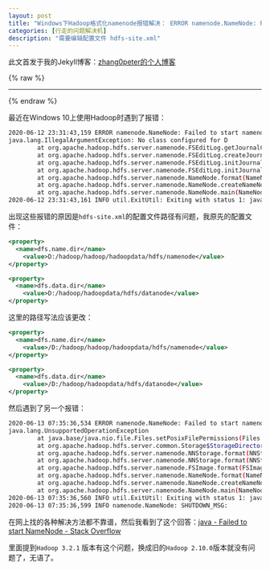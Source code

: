```yaml
---
layout: post
title: "Windows下Hadoop格式化namenode报错解决： ERROR namenode.NameNode: Failed to start namenode."
categories: [行走的问题解决机]
description: "需要编辑配置文件 hdfs-site.xml"
---
```


此文首发于我的Jekyll博客：[zhang0peter的个人博客](https://zhang0peter.com)         

{% raw %}
***          
{% endraw %}

最近在Windows 10上使用Hadoop时遇到了报错：


```sh
2020-06-12 23:31:43,159 ERROR namenode.NameNode: Failed to start namenode.
java.lang.IllegalArgumentException: No class configured for D
        at org.apache.hadoop.hdfs.server.namenode.FSEditLog.getJournalClass(FSEditLog.java:1792)
        at org.apache.hadoop.hdfs.server.namenode.FSEditLog.createJournal(FSEditLog.java:1808)
        at org.apache.hadoop.hdfs.server.namenode.FSEditLog.initJournals(FSEditLog.java:296)
        at org.apache.hadoop.hdfs.server.namenode.FSEditLog.initJournalsForWrite(FSEditLog.java:261)
        at org.apache.hadoop.hdfs.server.namenode.NameNode.format(NameNode.java:1185)
        at org.apache.hadoop.hdfs.server.namenode.NameNode.createNameNode(NameNode.java:1649)
        at org.apache.hadoop.hdfs.server.namenode.NameNode.main(NameNode.java:1759)
2020-06-12 23:31:43,161 INFO util.ExitUtil: Exiting with status 1: java.lang.IllegalArgumentException: No class configured for D
```

出现这些报错的原因是`hdfs-site.xml`的配置文件路径有问题，我原先的配置文件：

```xml
<property>
  <name>dfs.name.dir</name>
    <value>D:/hadoop/hadoop/hadoopdata/hdfs/namenode</value>
</property>

<property>
  <name>dfs.data.dir</name>
    <value>D:/hadoop/hadoopdata/hdfs/datanode</value>
</property>
```

这里的路径写法应该更改：

```xml
<property>
  <name>dfs.name.dir</name>
    <value>/D:/hadoop/hadoop/hadoopdata/hdfs/namenode</value>
</property>

<property>
  <name>dfs.data.dir</name>
    <value>/D:/hadoop/hadoopdata/hdfs/datanode</value>
</property>
```

然后遇到了另一个报错：

```sh
2020-06-13 07:35:36,534 ERROR namenode.NameNode: Failed to start namenode.
java.lang.UnsupportedOperationException
        at java.base/java.nio.file.Files.setPosixFilePermissions(Files.java:2078)
        at org.apache.hadoop.hdfs.server.common.Storage$StorageDirectory.clearDirectory(Storage.java:452)
        at org.apache.hadoop.hdfs.server.namenode.NNStorage.format(NNStorage.java:591)
        at org.apache.hadoop.hdfs.server.namenode.NNStorage.format(NNStorage.java:613)
        at org.apache.hadoop.hdfs.server.namenode.FSImage.format(FSImage.java:188)
        at org.apache.hadoop.hdfs.server.namenode.NameNode.format(NameNode.java:1206)
        at org.apache.hadoop.hdfs.server.namenode.NameNode.createNameNode(NameNode.java:1649)
        at org.apache.hadoop.hdfs.server.namenode.NameNode.main(NameNode.java:1759)
2020-06-13 07:35:36,560 INFO util.ExitUtil: Exiting with status 1: java.lang.UnsupportedOperationException
2020-06-13 07:35:36,599 INFO namenode.NameNode: SHUTDOWN_MSG:
```

在网上找的各种解决方法都不靠谱，然后我看到了这个回答：[java - Failed to start NameNode - Stack Overflow](https://stackoverflow.com/questions/58461455/failed-to-start-namenode)

里面提到`Hadoop 3.2.1` 版本有这个问题，换成旧的`Hadoop 2.10.0`版本就没有问题了，无语了。










